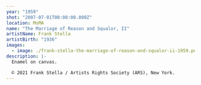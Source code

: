 ```yaml
---
year: "1959"
shot: "2007-07-01T00:00:00.000Z"
location: MoMA
name: "The Marriage of Reason and Squalor, II"
artistName: Frank Stella
artistBirth: "1936"
images:
  - image: ./frank-stella-the-marriage-of-reason-and-squalor-ii-1959.png
description: |-
  Enamel on canvas.

  © 2021 Frank Stella / Artists Rights Society (ARS), New York.
---
```


